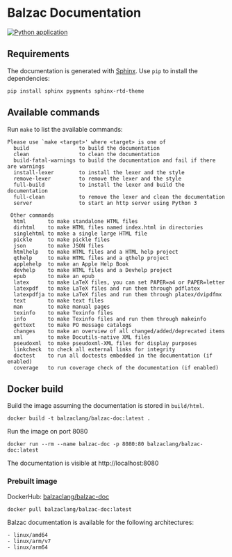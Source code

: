 # Balzac Documentation
[![Python application](https://github.com/balzac-lang/balzac-doc/actions/workflows/python-app.yml/badge.svg)](https://github.com/balzac-lang/balzac-doc/actions/workflows/python-app.yml)

## Requirements

The documentation is generated with [Sphinx](http://sphinx-doc.org). Use `pip` to install the dependencies:

```
pip install sphinx pygments sphinx-rtd-theme
```

## Available commands

Run `make` to list the available commands:
```shell
Please use `make <target>' where <target> is one of
  build                to build the documentation
  clean                to clean the documentation
  build-fatal-warnings to build the documentation and fail if there are warnings
  install-lexer        to install the lexer and the style
  remove-lexer         to remove the lexer and the style
  full-build           to install the lexer and build the documentation
  full-clean           to remove the lexer and clean the documentation
  server               to start an http server using Python 3

 Other commands
  html       to make standalone HTML files
  dirhtml    to make HTML files named index.html in directories
  singlehtml to make a single large HTML file
  pickle     to make pickle files
  json       to make JSON files
  htmlhelp   to make HTML files and a HTML help project
  qthelp     to make HTML files and a qthelp project
  applehelp  to make an Apple Help Book
  devhelp    to make HTML files and a Devhelp project
  epub       to make an epub
  latex      to make LaTeX files, you can set PAPER=a4 or PAPER=letter
  latexpdf   to make LaTeX files and run them through pdflatex
  latexpdfja to make LaTeX files and run them through platex/dvipdfmx
  text       to make text files
  man        to make manual pages
  texinfo    to make Texinfo files
  info       to make Texinfo files and run them through makeinfo
  gettext    to make PO message catalogs
  changes    to make an overview of all changed/added/deprecated items
  xml        to make Docutils-native XML files
  pseudoxml  to make pseudoxml-XML files for display purposes
  linkcheck  to check all external links for integrity
  doctest    to run all doctests embedded in the documentation (if enabled)
  coverage   to run coverage check of the documentation (if enabled)

```

## Docker build

Build the image assuming the documentation is stored in `build/html`.

```
docker build -t balzaclang/balzac-doc:latest .
```

Run the image on port 8080

```
docker run --rm --name balzac-doc -p 8080:80 balzaclang/balzac-doc:latest
```

The documentation is visible at http://localhost:8080

### Prebuilt image

DockerHub: [balzaclang/balzac-doc](https://hub.docker.com/r/balzaclang/balzac-doc)

```
docker pull balzaclang/balzac-doc:latest
```

Balzac documentation is available for the following architectures:

```
- linux/amd64
- linux/arm/v7
- linux/arm64
```
